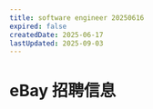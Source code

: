 ```yaml
---
title: software engineer 20250616
expired: false
createdDate: 2025-06-17
lastUpdated: 2025-09-03
---
```


# eBay 招聘信息

<JobPostingTable job-posting-json-path="ebay/data/software-engineer-20250616.json"/>
